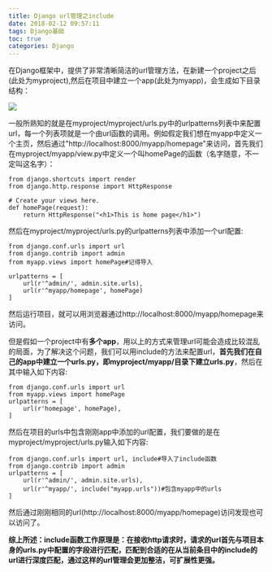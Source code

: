 ```yaml
---
title: Django url管理之include
date: 2018-02-12 09:57:11
tags: Django基础
toc: true
categories: Django
---
```

在Django框架中，提供了非常清晰简洁的url管理方法，在新建一个project之后(此处为myproject),然后在项目中建立一个app(此处为myapp)，会生成如下目录结构：

![](https://i.imgur.com/dafhrXJ.png)
<!--more-->

一般所熟知的就是在myproject/myproject/urls.py中的urlpatterns列表中来配置 url，每一个列表项就是一个由url函数的调用。例如假定我们想在myapp中定义一个主页，然后通过"http://localhost:8000/myapp/homepage"来访问，首先我们在myproject/myapp/view.py中定义一个叫homePage的函数（名字随意，不一定叫这名字）：

	from django.shortcuts import render  
	from django.http.response import HttpResponse  
	  
	# Create your views here.  
	def homePage(request):  
	    return HttpResponse("<h1>This is home page</h1>")  
然后在myproject/myproject/urls.py的urlpatterns列表中添加一个url配置:

	from django.conf.urls import url  
	from django.contrib import admin  
	from myapp.views import homePage#记得导入  
	  
	urlpatterns = [  
	    url(r'^admin/', admin.site.urls),  
	    url(r'^myapp/homepage', homePage)  
	]  

然后运行项目，就可以用浏览器通过http://localhost:8000/myapp/homepage来访问。

但是假如一个project中有**多个app**，用以上的方式来管理url可能会造成比较混乱的局面，为了解决这个问题，我们可以用include的方法来配置url，**首先我们在自己的app中建立一个urls.py，即myproject/myapp/目录下建立urls.py**，然后在其中输入如下内容:

	from django.conf.urls import url  
	from myapp.views import homePage  
	urlpatterns = [  
	    url(r'homepage', homePage),  
	]  

然后在项目的urls中包含刚刚app中添加的url配置，我们要做的是在myproject/myproject/urls.py输入如下内容:

	from django.conf.urls import url, include#导入了include函数  
	from django.contrib import admin  
	urlpatterns = [  
	    url(r'^admin/', admin.site.urls),  
	    url(r'^myapp/', include("myapp.urls"))#包含myapp中的urls  
	]  

然后通过刚刚相同的url(http://localhost:8000/myapp/homepage)访问发现也可以访问了。

**综上所述：include函数工作原理是：在接收http请求时，请求的url首先与项目本身的urls.py中配置的字段进行匹配，匹配到合适的在从当前条目中的include的url进行深度匹配，通过这样的url管理会更加整洁，可扩展性更强。**